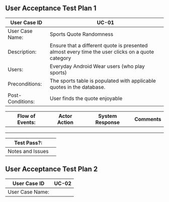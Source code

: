 ## User Acceptance Test Plan 1
| User Case ID | UC-01 |
| ---- | ---- |
| User Case Name: | Sports Quote Randomness |
| Description: | Ensure that a different quote is presented almost every time the user clicks on a quote category |
| Users: | Everyday Android Wear users (who play sports) |
| Preconditions: | The sports table is populated with applicable quotes in the database. |
| Post-Conditions: | User finds the quote enjoyable |

| Flow of Events: | Actor Action | System Response | Comments |
| ---- | ---- | ---- | ---- |
|      |      |      |      | 
|      |      |      |      |
|      |      |      |      |

| Test Pass?: |     |
| ---- | ---- |
| Notes and Issues |     |

## User Acceptance Test Plan 2
| User Case ID | UC-02 |
| ---- | ---- |
| User Case Name: | 

